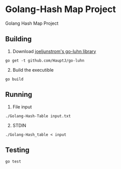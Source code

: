# Golang-Hash Map Project
Golang Hash Map Project


## Building
1. Download [joeljunstrom's go-luhn library](https://github.com/joeljunstrom/go-luhn)

```
go get -t github.com/HauptJ/go-luhn
```

2. Build the executible

```
go build

```

## Running

1. File input
```
./Golang-Hash-Table input.txt
```

2. STDIN
```
./Golang-Hash_table < input
```

## Testing

```
go test
```




